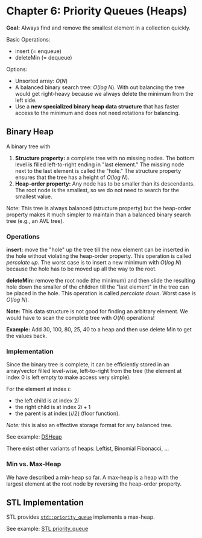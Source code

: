 # Chapter 6: Priority Queues (Heaps)

**Goal:** Always find and remove the smallest element in a collection quickly.

Basic Operations:
* insert (= enqueue)
* deleteMin (= dequeue)

Options:
* Unsorted array: $O(N)$
* A balanced binary search tree: $O(log\ N)$. With out balancing the tree would get right-heavy because we always delete the minimum from the left side.
* Use a **new specialized binary heap data structure** that has faster access to the minimum and does not need rotations for balancing.

## Binary Heap

A binary tree with

1. **Structure property:** a complete tree with no missing nodes. 
  The bottom level is filled left-to-right ending in "last element." The missing node next to the last element is called 
  the "hole."
  The structure property ensures that the tree has a height of $O(log\ N)$.
2. **Heap-order property:** Any node has to be smaller than its descendants. 
  The root node is the smallest, so we do not need to search for the smallest value.

Note: This tree is always balanced (structure property) but the heap-order property makes it much simpler to maintain than a balanced binary search tree (e.g., an AVL tree). 

### Operations

**insert:** move the "hole" up the tree till the new element can be inserted in the hole without violating the heap-order property. This operation is called _percolate up_. The worst case is to insert a new minimum with $O(log\ N)$ because the hole has to be moved up all the way to the root.

**deleteMin:** remove the root node (the minimum) and then slide the resulting hole down the smaller of the children till the "last element" in the tree can be placed in the hole. This operation is called _percolate down_. 
Worst case is $O(log\ N)$.

**Note:** This data structure is not good for finding an arbitrary element. We would have to scan the complete tree with $O(N)$ operations!

**Example:** Add 30, 100, 80, 25, 40 to a heap and then use delete Min to get the values back.

### Implementation

Since the binary tree is complete, it can be efficiently stored in an array/vector filled level-wise, left-to-right from the tree (the element at index 0 is left empty to make access very simple). 

For the element at index $i$:
* the left child is at index $2i$
* the right child is at index $2i + 1$
* the parent is at index $\lfloor i/2 \rfloor$ (floor function).

_Note:_ this is also an effective storage format for any balanced tree.

See example: [DSHeap](DSHeap)

There exist other variants of heaps: Leftist, Binomial Fibonacci, ...


### Min vs. Max-Heap

We have described a min-heap so far. A max-heap is a heap with the largest element at the root node by reversing the heap-order property.

## STL Implementation

STL provides [`std::priority_queue`](https://cplusplus.com/reference/queue/priority_queue/) implements a max-heap. 

See example: [STL priority_queue](STL)
